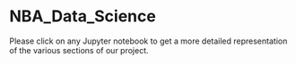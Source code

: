 # NBA_Data_Science

Please click on any Jupyter notebook to get a more detailed representation of the various sections of our project.
